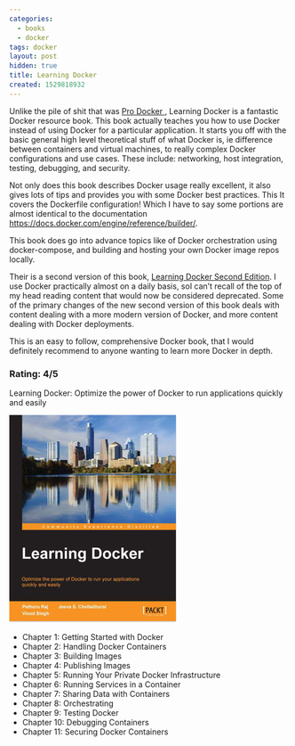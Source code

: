 ```yaml
---
categories:
  - books
  - docker
tags: docker
layout: post
hidden: true
title: Learning Docker
created: 1529818932
---
```


Unlike the pile of shit that was <a href="https://www.rubysecurity.org/books_Pro-Docker" target="blank">Pro Docker </a>, Learning Docker is a fantastic Docker resource book. This book actually teaches you how to use Docker instead of using Docker for a particular application. It starts you off with the basic general high level theoretical stuff of what Docker is, ie difference between containers and virtual machines, to really complex Docker configurations and use cases. These include: networking, host integration, testing, debugging, and security.

Not only does this book describes Docker usage really excellent, it also gives lots of tips and provides you with some Docker best practices. This It covers the Dockerfile configuration! Which I have to say some portions are almost identical to the documentation <a href="https://docs.docker.com/engine/reference/builder/" target="_blank">https://docs.docker.com/engine/reference/builder/</a>. 

This book does go into advance topics like of Docker orchestration using docker-compose, and building and hosting your own Docker image repos locally.

Their is a second version of this book, <a href="https://www.packtpub.com/networking-and-servers/learning-docker-second-edition" target="_blank">Learning Docker Second Edition</a>. I use Docker practically almost on a daily basis, soI can’t recall of the top of my head reading content that would now be considered deprecated.  Some of the primary changes of the new second version of this book deals with content dealing with a more modern version of Docker, and more content dealing with Docker deployments. 

This is an easy to follow, comprehensive Docker book, that I would definitely recommend to anyone wanting to learn more Docker in depth.

### Rating: 4/5

Learning Docker: Optimize the power of Docker to run applications quickly and easily

<a href="https://www.packtpub.com/virtualization-and-cloud/learning-docker" target="_blank"><img src="/assets/books/learning-docker.jpg"></a>

* Chapter 1: Getting Started with Docker
* Chapter 2: Handling Docker Containers
* Chapter 3: Building Images
* Chapter 4: Publishing Images
* Chapter 5: Running Your Private Docker Infrastructure 
* Chapter 6: Running Services in a Container
* Chapter 7: Sharing Data with Containers
* Chapter 8: Orchestrating 
* Chapter 9: Testing Docker
* Chapter 10: Debugging Containers
* Chapter 11: Securing Docker Containers
